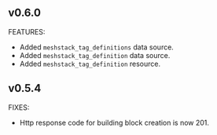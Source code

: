 ## v0.6.0

FEATURES:
- Added `meshstack_tag_definitions` data source.
- Added `meshstack_tag_definition` data source.
- Added `meshstack_tag_definition` resource.


## v0.5.4

FIXES:
- Http response code for building block creation is now 201.
